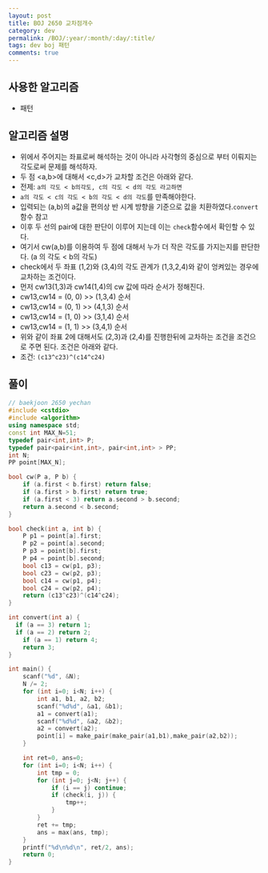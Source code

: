 ```yaml
---
layout: post
title: BOJ 2650 교차점개수
category: dev
permalink: /BOJ/:year/:month/:day/:title/
tags: dev boj 패턴
comments: true
---
```

## 사용한 알고리즘
- 패턴

## 알고리즘 설명
- 위에서 주어지는 좌표로써 해석하는 것이 아니라 사각형의 중심으로 부터 이뤄지는 각도로써 문제를 해석하자.
- 두 점 <a,b>에 대해서 <c,d>가 교차할 조건은 아래와 같다.
- 전제: `a의 각도 < b의각도, c의 각도 < d의 각도 라고하면`
- `a의 각도 < c의 각도 < b의 각도 < d의 각도`를 만족해야한다.
- 입력되는 (a,b)의 a값을 편의상 반 시계 방향을 기준으로 값을 치환하였다.`convert`함수 참고
- 이후 두 선의 pair에 대한 판단이 이루어 지는데 이는 `check`함수에서 확인할 수 있다.
- 여기서 cw(a,b)를 이용하여 두 점에 대해서 누가 더 작은 각도를 가지는지를 판단한다. (a 의 각도 < b의 각도)
- check에서 두 좌표 (1,2)와 (3,4)의 각도 관계가 (1,3,2,4)와 같이 엉켜있는 경우에 교차하는 조건이다.
- 먼저 cw13(1,3)과 cw14(1,4)의 cw 값에 따라 순서가 정해진다.
- cw13,cw14 = (0, 0) >> (1,3,4) 순서
- cw13,cw14 = (0, 1) >> (4,1,3) 순서
- cw13,cw14 = (1, 0) >> (3,1,4) 순서
- cw13,cw14 = (1, 1) >> (3,4,1) 순서
- 위와 같이 좌표 2에 대해서도 (2,3)과 (2,4)를 진행한뒤에 교차하는 조건을 조건으로 주면 된다. 조건은 아래와 같다.
- 조건: `(c13^c23)^(c14^c24)`

## 풀이
```c++
// baekjoon 2650 yechan
#include <cstdio>
#include <algorithm>
using namespace std;
const int MAX_N=51;
typedef pair<int,int> P;
typedef pair<pair<int,int>, pair<int,int> > PP;
int N;
PP point[MAX_N];

bool cw(P a, P b) {
	if (a.first < b.first) return false;
	if (a.first > b.first) return true;
	if (a.first < 3) return a.second > b.second;
	return a.second < b.second;
}

bool check(int a, int b) {
	P p1 = point[a].first;
	P p2 = point[a].second;
	P p3 = point[b].first;
	P p4 = point[b].second;
	bool c13 = cw(p1, p3);
	bool c23 = cw(p2, p3);
	bool c14 = cw(p1, p4);
	bool c24 = cw(p2, p4);
	return (c13^c23)^(c14^c24);
}

int convert(int a) {
  if (a == 3) return 1;
  if (a == 2) return 2;
	if (a == 1) return 4;
	return 3;
}

int main() {
	scanf("%d", &N);
	N /= 2;
	for (int i=0; i<N; i++) {
		int a1, b1, a2, b2;
		scanf("%d%d", &a1, &b1);
		a1 = convert(a1);
		scanf("%d%d", &a2, &b2);
		a2 = convert(a2);
		point[i] = make_pair(make_pair(a1,b1),make_pair(a2,b2));
	}

	int ret=0, ans=0;
	for (int i=0; i<N; i++) {
		int tmp = 0;
		for (int j=0; j<N; j++) {
			if (i == j) continue;
			if (check(i, j)) {
				tmp++;
			}
		}
		ret += tmp;
		ans = max(ans, tmp);
	}
	printf("%d\n%d\n", ret/2, ans);
	return 0;
}
```
